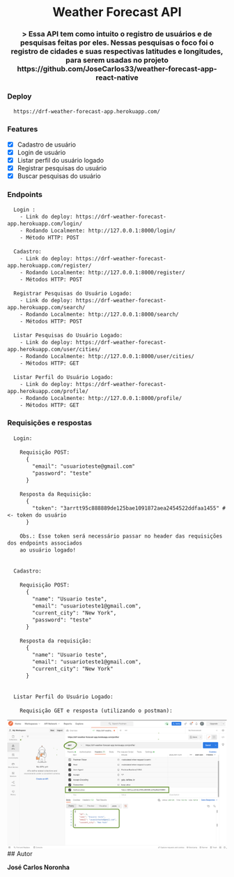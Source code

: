 <h1 align="center">
  Weather Forecast API
</h1>

<h3 align="center">>
  Essa API tem como intuito o registro de usuários e de pesquisas feitas por eles. Nessas pesquisas o foco foi o registro de cidades e suas respectivas latitudes e longitudes, para serem usadas no projeto https://github.com/JoseCarlos33/weather-forecast-app-react-native
</h3>

### Deploy

```
  https://drf-weather-forecast-app.herokuapp.com/
```
### Features

- [x] Cadastro de usuário
- [x] Login de usuário
- [x] Listar perfil do usuário logado
- [x] Registrar pesquisas do usuário
- [x] Buscar pesquisas do usuário
### Endpoints

```
  Login : 
    - Link do deploy: https://drf-weather-forecast-app.herokuapp.com/login/
    - Rodando Localmente: http://127.0.0.1:8000/login/
    - Método HTTP: POST

  Cadastro: 
    - Link do deploy: https://drf-weather-forecast-app.herokuapp.com/register/
    - Rodando Localmente: http://127.0.0.1:8000/register/
    - Métodos HTTP: POST

  Registrar Pesquisas do Usuário Logado:
    - Link do deploy: https://drf-weather-forecast-app.herokuapp.com/search/
    - Rodando Localmente: http://127.0.0.1:8000/search/
    - Métodos HTTP: POST

  Listar Pesquisas do Usuário Logado:
    - Link do deploy: https://drf-weather-forecast-app.herokuapp.com/user/cities/
    - Rodando Localmente: http://127.0.0.1:8000/user/cities/
    - Métodos HTTP: GET

  Listar Perfil do Usuário Logado:
    - Link do deploy: https://drf-weather-forecast-app.herokuapp.com/profile/
    - Rodando Localmente: http://127.0.0.1:8000/profile/
    - Métodos HTTP: GET
```

### Requisições e respostas

```
  Login:

    Requisição POST:
      {
        "email": "usuarioteste@gmail.com"
        "password": "teste"
      }

    Resposta da Requisição:
      {
        "token": "3arrtt95c888889de125bae1091872aea2454522ddfaa1455" # <- token do usuário 
      }

    Obs.: Esse token será necessário passar no header das requisições dos endpoints associados 
    ao usuário logado!

  
  Cadastro:

    Requisição POST:
      {
        "name": "Usuario teste",
        "email": "usuarioteste1@gmail.com",
        "current_city": "New York",
        "password": "teste"
      }

    Resposta da requisição: 
      {
        "name": "Usuario teste",
        "email": "usuarioteste1@gmail.com",
        "current_city": "New York"
      }


  Listar Perfil do Usuário Logado:

    Requisição GET e resposta (utilizando o postman):
```
<img src="./assets/request_register_search_user.png" />
## Autor

**José Carlos Noronha**